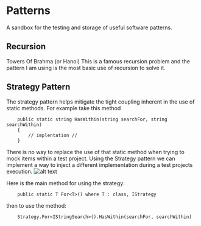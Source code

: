 # Patterns
A sandbox for the testing and storage of useful software patterns.

## Recursion

Towers Of Brahma (or Hanoi)
This is a famous recursion problem and the pattern I am using is the most basic use of recursion to solve it.

## Strategy Pattern  
The strategy pattern helps mitigate the tight coupling inherent in the use of static methods. For example take 
this method
```
    public static string HasWithin(string searchFor, string searchWithin)
    {
        // implentation //
    }
```
There is no way to replace the use of that static method when trying to mock items within a test project.
Using the Strategy pattern we can implement a way to inject a different implementation during a test projects
execution.
![alt text](http://java.dzone.com/sites/all/files/strategy_pattern.png)

Here is the main method for using the strategy:
```
    public static T For<T>() where T : class, IStrategy
```
then to use the method:
```
    Strategy.For<IStringSearch>().HasWithin(searchFor, searchWithin)
```